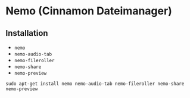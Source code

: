 # Nemo (Cinnamon Dateimanager)

## Installation

+   `nemo`
+   `nemo-audio-tab`
+   `nemo-fileroller`
+   `nemo-share`
+   `nemo-preview`

<!---->

    sudo apt-get install nemo nemo-audio-tab nemo-fileroller nemo-share nemo-preview
